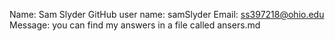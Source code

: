 Name: Sam Slyder
GitHub user name: samSlyder
Email: ss397218@ohio.edu
Message: you can find my answers in a file called ansers.md